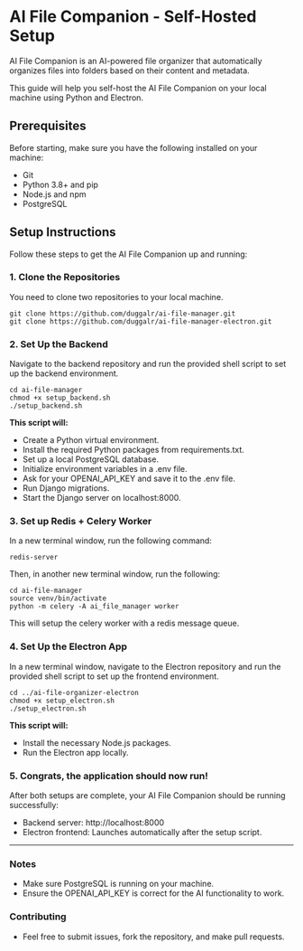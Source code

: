 # AI File Companion - Self-Hosted Setup

AI File Companion is an AI-powered file organizer that automatically organizes files into folders based on their content and metadata. 

This guide will help you self-host the AI File Companion on your local machine using Python and Electron.


## Prerequisites

Before starting, make sure you have the following installed on your machine:

- Git
- Python 3.8+ and pip
- Node.js and npm
- PostgreSQL


## Setup Instructions

Follow these steps to get the AI File Companion up and running:


### 1. Clone the Repositories

You need to clone two repositories to your local machine.

```
git clone https://github.com/duggalr/ai-file-manager.git
git clone https://github.com/duggalr/ai-file-manager-electron.git
```

### 2. Set Up the Backend

Navigate to the backend repository and run the provided shell script to set up the backend environment.

```
cd ai-file-manager
chmod +x setup_backend.sh
./setup_backend.sh

```

**This script will:**
- Create a Python virtual environment.
- Install the required Python packages from requirements.txt.
- Set up a local PostgreSQL database.
- Initialize environment variables in a .env file.
- Ask for your OPENAI_API_KEY and save it to the .env file.
- Run Django migrations.
- Start the Django server on localhost:8000.


### 3. Set up Redis + Celery Worker

In a new terminal window, run the following command:

```
redis-server
```

Then, in another new terminal window, run the following:
```
cd ai-file-manager
source venv/bin/activate
python -m celery -A ai_file_manager worker
```

This will setup the celery worker with a redis message queue.


### 4. Set Up the Electron App

In a new terminal window, navigate to the Electron repository and run the provided shell script to set up the frontend environment.

```
cd ../ai-file-organizer-electron
chmod +x setup_electron.sh
./setup_electron.sh
```

**This script will:**
- Install the necessary Node.js packages.
- Run the Electron app locally.


### 5. Congrats, the application should now run!

After both setups are complete, your AI File Companion should be running successfully:
- Backend server: http://localhost:8000
- Electron frontend: Launches automatically after the setup script.

---

### Notes

- Make sure PostgreSQL is running on your machine.
- Ensure the OPENAI_API_KEY is correct for the AI functionality to work.


### Contributing

- Feel free to submit issues, fork the repository, and make pull requests.